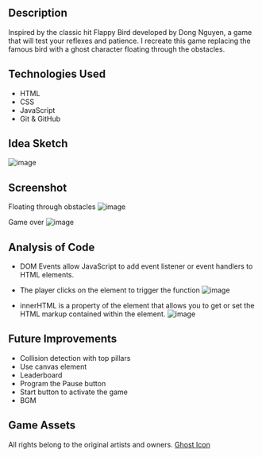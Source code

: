 
## Description
Inspired by the classic hit Flappy Bird developed by Dong Nguyen, a game that will test your reflexes and patience. 
I recreate this game replacing the famous bird with a ghost character floating through the obstacles. 


## Technologies Used
- HTML
- CSS
- JavaScript
- Git & GitHub

## Idea Sketch

![image](https://user-images.githubusercontent.com/125279959/221002812-a06a8ea1-451e-48f0-9df4-30309e4855b0.png)

## Screenshot

Floating through obstacles
![image](https://user-images.githubusercontent.com/125279959/221057255-0b7cf934-1af5-4241-9994-5eb41b4c161f.png)

Game over
![image](https://user-images.githubusercontent.com/125279959/221057435-e7a806a9-d43a-46e2-9927-2b5671e39734.png)

## Analysis of Code

- DOM Events allow JavaScript to add event listener or event handlers to HTML elements.
- The player clicks on the element to trigger the function
![image](https://user-images.githubusercontent.com/125279959/221058570-bead356c-7376-44be-82ea-cc3040d7e3ee.png)

- innerHTML is a property of the element that allows you to get or set the HTML markup contained within the element. 
![image](https://user-images.githubusercontent.com/125279959/221060182-08e53831-ebae-4f07-88d8-4ade2280c1b6.png)


## Future Improvements
- Collision detection with top pillars
- Use canvas element 
- Leaderboard
- Program the Pause button
- Start button to activate the game
- BGM

## Game Assets 
All rights belong to the original artists and owners. 
<a href="https://www.flaticon.com/free-icons/spirit">Ghost Icon</a>
